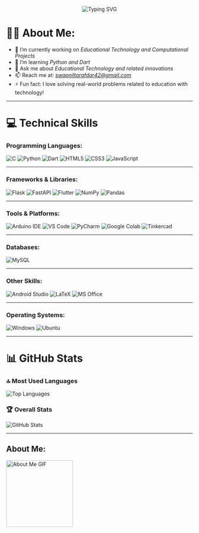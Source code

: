 <p align="center">
  <img src="https://readme-typing-svg.herokuapp.com?color=E22FE4&width=380&height=28&lines=Hi%F0%9F%91%8B+I'm+Swapnil+Tarafdar..;Educational+Technology+Enthusiast;Open-Source+Learner;Always+Learning..;Exploring+Innovative+Solutions;Nice+To+Meet+You+....&center=true" alt="Typing SVG">
</p>

# 👩‍💻 About Me:
- 🔭 I’m currently working on *Educational Technology and Computational Projects*  
- 🌱 I’m learning *Python and Dart*  
- 💬 Ask me about *Educational Technology and related innovations*  
- 📫 Reach me at: *swapniltarafdar42@gmail.com*  
- ⚡ Fun fact: I love solving real-world problems related to education with technology!  

---

# 💻 Technical Skills

### Programming Languages:
<p>
  <img src="https://img.shields.io/badge/C-00599C?style=for-the-badge&logo=c&logoColor=white" alt="C">
  <img src="https://img.shields.io/badge/Python-3776AB?style=for-the-badge&logo=python&logoColor=white" alt="Python">
  <img src="https://img.shields.io/badge/Dart-0175C2?style=for-the-badge&logo=dart&logoColor=white" alt="Dart">
  <img src="https://img.shields.io/badge/HTML5-E34F26?style=for-the-badge&logo=html5&logoColor=white" alt="HTML5">
  <img src="https://img.shields.io/badge/CSS3-1572B6?style=for-the-badge&logo=css3&logoColor=white" alt="CSS3">
  <img src="https://img.shields.io/badge/JavaScript-F7DF1E?style=for-the-badge&logo=javascript&logoColor=black" alt="JavaScript">
</p>

---

### Frameworks & Libraries:
<p>
  <img src="https://img.shields.io/badge/Flask-000000?style=for-the-badge&logo=flask&logoColor=white" alt="Flask">
  <img src="https://img.shields.io/badge/FastAPI-009688?style=for-the-badge&logo=fastapi&logoColor=white" alt="FastAPI">
  <img src="https://img.shields.io/badge/Flutter-02569B?style=for-the-badge&logo=flutter&logoColor=white" alt="Flutter">
  <img src="https://img.shields.io/badge/NumPy-013243?style=for-the-badge&logo=numpy&logoColor=white" alt="NumPy">
  <img src="https://img.shields.io/badge/Pandas-150458?style=for-the-badge&logo=pandas&logoColor=white" alt="Pandas">
</p>

---

### Tools & Platforms:
<p>
  <img src="https://img.shields.io/badge/Arduino_IDE-00979D?style=for-the-badge&logo=arduino&logoColor=white" alt="Arduino IDE">
  <img src="https://img.shields.io/badge/VS_Code-007ACC?style=for-the-badge&logo=visual-studio-code&logoColor=white" alt="VS Code">
  <img src="https://img.shields.io/badge/PyCharm-000000?style=for-the-badge&logo=pycharm&logoColor=white" alt="PyCharm">
  <img src="https://img.shields.io/badge/Google_Colab-F9AB00?style=for-the-badge&logo=google-colab&logoColor=black" alt="Google Colab">
  <img src="https://img.shields.io/badge/Tinkercad-0696D7?style=for-the-badge&logo=tinkercad&logoColor=white" alt="Tinkercad">
</p>

---

### Databases:
<p>
  <img src="https://img.shields.io/badge/MySQL-4479A1?style=for-the-badge&logo=mysql&logoColor=white" alt="MySQL">
</p>

---

### Other Skills:
<p>
  <img src="https://img.shields.io/badge/Android_Studio-3DDC84?style=for-the-badge&logo=android-studio&logoColor=white" alt="Android Studio">
  <img src="https://img.shields.io/badge/LaTeX-008080?style=for-the-badge&logo=latex&logoColor=white" alt="LaTeX">
  <img src="https://img.shields.io/badge/MS_Office-D83B01?style=for-the-badge&logo=microsoft-office&logoColor=white" alt="MS Office">
</p>

---

### Operating Systems:
<p>
  <img src="https://img.shields.io/badge/Windows-0078D6?style=for-the-badge&logo=windows&logoColor=white" alt="Windows">
  <img src="https://img.shields.io/badge/Ubuntu-E95420?style=for-the-badge&logo=ubuntu&logoColor=white" alt="Ubuntu">
</p>

---

# 📊 GitHub Stats

### 🔝 Most Used Languages
![Top Languages](https://github-readme-stats.vercel.app/api/top-langs/?username=swapniltarafdar42&theme=radical&hide_border=false&include_all_commits=true&count_private=true&layout=compact)

### 🏆 Overall Stats
![GitHub Stats](https://github-readme-stats.vercel.app/api?username=swapniltarafdar42&theme=radical&hide_border=false&include_all_commits=true&count_private=true)

---

## About Me:
<img src="https://github.com/7oSkaaa/7oSkaaa/blob/main/Images/about_me.gif?raw=true" alt="About Me GIF" width="180px">
